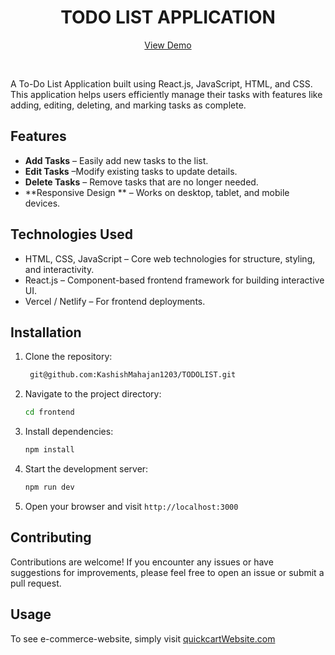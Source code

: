 <h1 align="center">TODO LIST APPLICATION</h1>

<p align="center">
 <a href="https://do1234.netlify.app/">View Demo</a>
 </p>
<br/>
<p>A To-Do List Application built using React.js, JavaScript, HTML, and CSS. This application helps users efficiently manage their tasks with features like adding, editing, deleting, and marking tasks as complete.

</p>

## Features
- **Add Tasks** – Easily add new tasks to the list.
- **Edit Tasks** –Modify existing tasks to update details.
- **Delete Tasks** – Remove tasks that are no longer needed.
- **Responsive Design ** – Works on desktop, tablet, and mobile devices.

## Technologies Used
- HTML, CSS, JavaScript – Core web technologies for structure, styling, and interactivity.
- React.js – Component-based frontend framework for building interactive UI.
- Vercel / Netlify – For frontend deployments.


## Installation

1. Clone the repository:
   ```bash
    git@github.com:KashishMahajan1203/TODOLIST.git
   ```
2. Navigate to the project directory:
    ```bash
    cd frontend
    ```
3. Install dependencies:
    ```bash
    npm install
    ```
4. Start the development server:
    ```bash
    npm run dev
    ```
5. Open your browser and visit `http://localhost:3000`
   
## Contributing
Contributions are welcome! If you encounter any issues or have suggestions for improvements, please feel free to open an issue or submit a pull request.

## Usage
To see e-commerce-website, simply visit [quickcartWebsite.com](https://do1234.netlify.app/)

